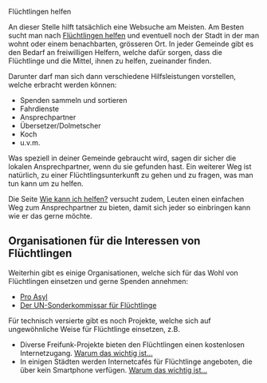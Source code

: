 Flüchtlingen helfen

An dieser Stelle hilft tatsächlich eine Websuche am Meisten. Am Besten sucht man nach [Flüchtlingen helfen](http://www.google.com/search?q=flüchtlingen+helfen) und eventuell noch der Stadt in der man wohnt oder einem benachbarten, grösseren Ort. In jeder Gemeinde gibt es den Bedarf an freiwilligen Helfern, welche dafür sorgen, dass die Flüchtlinge und die Mittel, ihnen zu helfen, zueinander finden.

Darunter darf man sich dann verschiedene Hilfsleistungen vorstellen, welche erbracht werden können:

 * Spenden sammeln und sortieren
 * Fahrdienste
 * Ansprechpartner
 * Übersetzer/Dolmetscher
 * Koch
 * u.v.m.

Was speziell in deiner Gemeinde gebraucht wird, sagen dir sicher die lokalen Ansprechpartner, wenn du sie gefunden hast. Ein weiterer Weg ist natürlich, zu einer Flüchtlingsunterkunft zu gehen und zu fragen, was man tun kann um zu helfen.

Die Seite [Wie kann ich helfen?](http://wie-kann-ich-helfen.info/) versucht zudem, Leuten einen einfachen Weg zum Ansprechpartner zu bieten, damit sich jeder so einbringen kann wie er das gerne möchte.

Organisationen für die Interessen von Flüchtlingen
--------------------------------------------------

Weiterhin gibt es einige Organisationen, welche sich für das Wohl von Flüchtlingen einsetzen und gerne Spenden annehmen:

 * [Pro Asyl](http://www.proasyl.de/)
 * [Der UN-Sonderkommissar für Flüchtlinge](http://www.unhcr.ch/)

Für technisch versierte gibt es noch Projekte, welche sich auf ungewöhnliche Weise für Flüchtlinge einsetzen, z.B.

 * Diverse Freifunk-Projekte bieten den Flüchtlingen einen kostenlosen Internetzugang. [Warum das wichtig ist…](/smartphone.html)
 * In einigen Städten werden Internetcafés für Flüchtlinge angeboten, die über kein Smartphone verfügen. [Warum das wichtig ist…](/smartphone.html)
